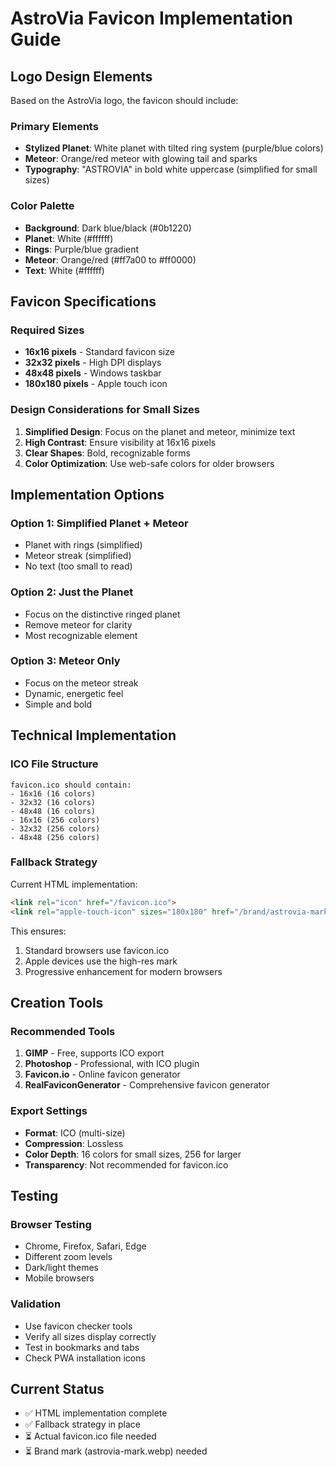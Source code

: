 # AstroVia Favicon Implementation Guide

## Logo Design Elements
Based on the AstroVia logo, the favicon should include:

### Primary Elements
- **Stylized Planet**: White planet with tilted ring system (purple/blue colors)
- **Meteor**: Orange/red meteor with glowing tail and sparks
- **Typography**: "ASTROVIA" in bold white uppercase (simplified for small sizes)

### Color Palette
- **Background**: Dark blue/black (#0b1220)
- **Planet**: White (#ffffff)
- **Rings**: Purple/blue gradient
- **Meteor**: Orange/red (#ff7a00 to #ff0000)
- **Text**: White (#ffffff)

## Favicon Specifications

### Required Sizes
- **16x16 pixels** - Standard favicon size
- **32x32 pixels** - High DPI displays
- **48x48 pixels** - Windows taskbar
- **180x180 pixels** - Apple touch icon

### Design Considerations for Small Sizes
1. **Simplified Design**: Focus on the planet and meteor, minimize text
2. **High Contrast**: Ensure visibility at 16x16 pixels
3. **Clear Shapes**: Bold, recognizable forms
4. **Color Optimization**: Use web-safe colors for older browsers

## Implementation Options

### Option 1: Simplified Planet + Meteor
- Planet with rings (simplified)
- Meteor streak (simplified)
- No text (too small to read)

### Option 2: Just the Planet
- Focus on the distinctive ringed planet
- Remove meteor for clarity
- Most recognizable element

### Option 3: Meteor Only
- Focus on the meteor streak
- Dynamic, energetic feel
- Simple and bold

## Technical Implementation

### ICO File Structure
```
favicon.ico should contain:
- 16x16 (16 colors)
- 32x32 (16 colors) 
- 48x48 (16 colors)
- 16x16 (256 colors)
- 32x32 (256 colors)
- 48x48 (256 colors)
```

### Fallback Strategy
Current HTML implementation:
```html
<link rel="icon" href="/favicon.ico">
<link rel="apple-touch-icon" sizes="180x180" href="/brand/astrovia-mark.webp">
```

This ensures:
1. Standard browsers use favicon.ico
2. Apple devices use the high-res mark
3. Progressive enhancement for modern browsers

## Creation Tools

### Recommended Tools
1. **GIMP** - Free, supports ICO export
2. **Photoshop** - Professional, with ICO plugin
3. **Favicon.io** - Online favicon generator
4. **RealFaviconGenerator** - Comprehensive favicon generator

### Export Settings
- **Format**: ICO (multi-size)
- **Compression**: Lossless
- **Color Depth**: 16 colors for small sizes, 256 for larger
- **Transparency**: Not recommended for favicon.ico

## Testing

### Browser Testing
- Chrome, Firefox, Safari, Edge
- Different zoom levels
- Dark/light themes
- Mobile browsers

### Validation
- Use favicon checker tools
- Verify all sizes display correctly
- Test in bookmarks and tabs
- Check PWA installation icons

## Current Status
- ✅ HTML implementation complete
- ✅ Fallback strategy in place
- ⏳ Actual favicon.ico file needed
- ⏳ Brand mark (astrovia-mark.webp) needed
